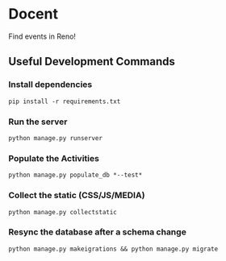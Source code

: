 # Docent
Find events in Reno!

## Useful Development Commands

### Install dependencies
```
pip install -r requirements.txt
```

### Run the server
```
python manage.py runserver
```

### Populate the Activities
```
python manage.py populate_db *--test*
```

### Collect the static (CSS/JS/MEDIA)
```
python manage.py collectstatic
```

### Resync the database after a schema change
```
python manage.py makeigrations && python manage.py migrate
```
